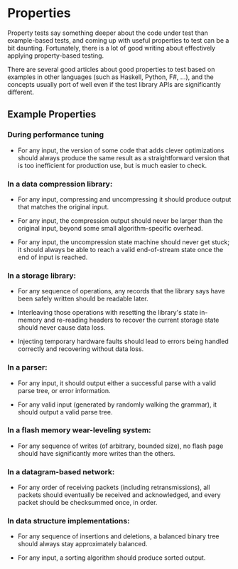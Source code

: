 # Properties

Property tests say something deeper about the code under test than
example-based tests, and coming up with useful properties to test
can be a bit daunting. Fortunately, there is a lot of good writing
about effectively applying property-based testing.

There are several good articles about good properties to test based on
examples in other languages (such as Haskell, Python, F#, ...), and the
concepts usually port of well even if the test library APIs are
significantly different.

[what-is-pbt]: http://hypothesis.works/articles/what-is-property-based-testing/

[getting-started]: http://www.drmaciver.com/2016/03/the-easy-way-to-get-started-with-property-based-testing/

[choosing-properties]: https://fsharpforfunandprofit.com/posts/property-based-testing-2/


## Example Properties

### During performance tuning

+ For any input, the version of some code that adds clever optimizations
  should always produce the same result as a straightforward version
  that is too inefficient for production use, but is much easier to
  check.

### In a data compression library:

+ For any input, compressing and uncompressing it should produce output
  that matches the original input.

+ For any input, the compression output should never be larger than the
  original input, beyond some small algorithm-specific overhead.

+ For any input, the uncompression state machine should never get stuck;
  it should always be able to reach a valid end-of-stream state once
  the end of input is reached.

### In a storage library:

+ For any sequence of operations, any records that the library says have
  been safely written should be readable later.

+ Interleaving those operations with resetting the library's state
  in-memory and re-reading headers to recover the current storage
  state should never cause data loss.

+ Injecting temporary hardware faults should lead to errors being
  handled correctly and recovering without data loss.

### In a parser:

+ For any input, it should output either a successful parse with a valid
  parse tree, or error information.

+ For any valid input (generated by randomly walking the grammar), it
  should output a valid parse tree.

### In a flash memory wear-leveling system:

+ For any sequence of writes (of arbitrary, bounded size), no flash page
  should have significantly more writes than the others.

### In a datagram-based network:

+ For any order of receiving packets (including retransmissions), all
  packets should eventually be received and acknowledged, and every
  packet should be checksummed once, in order.
  
### In data structure implementations:

+ For any sequence of insertions and deletions, a balanced binary tree
  should always stay approximately balanced.
  
+ For any input, a sorting algorithm should produce sorted output.
